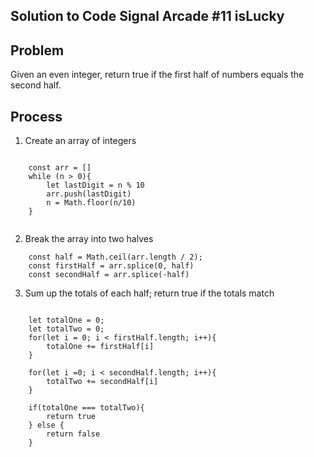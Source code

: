 ## Solution to Code Signal Arcade #11 isLucky

## Problem 
Given an even integer, return true if the first half of numbers equals the second half. 

## Process 

1. Create an array of integers

```

    const arr = [] 
    while (n > 0){
        let lastDigit = n % 10 
        arr.push(lastDigit)
        n = Math.floor(n/10)
    }
    
```
    
2. Break the array into two halves

```
    const half = Math.ceil(arr.length / 2);
    const firstHalf = arr.splice(0, half)
    const secondHalf = arr.splice(-half)
```

3. Sum up the totals of each half; return true if the totals match

```
    
    let totalOne = 0; 
    let totalTwo = 0;
    for(let i = 0; i < firstHalf.length; i++){
        totalOne += firstHalf[i]
    }
    
    for(let i =0; i < secondHalf.length; i++){
        totalTwo += secondHalf[i]
    }
    
    if(totalOne === totalTwo){
        return true
    } else {
        return false
    }
 ```

